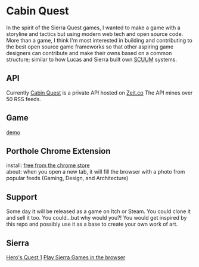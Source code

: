 # Cabin Quest
In the spirit of the Sierra Quest games, I wanted to make a game with a storyline and tactics but using modern web tech and open source code. More than a game, I think I'm most interested in building and contributing to the best open source game frameworks so that other aspiring game designers can contribute and make their owns based on a common structure; similar to how Lucas and Sierra built own [SCUUM](http://wiki.scummvm.org/index.php/Sierra) systems.    

## API
Currently [Cabin Quest](https://cabinquest.now.sh/) is a private API hosted on [Zeit.co](https://zeit.co)
The API mines over 50 RSS feeds.

## Game
[demo](https://cabinquest.now.sh/)

## Porthole Chrome Extension
install: [free from the chrome store](https://chrome.google.com/webstore/detail/porthole/dilfffpckfhcpgidnmgaeoidgekcjlln?hl=en)     
about: when you open a new tab, it will fill the browser with a photo from popular feeds (Gaming, Design, and Architecture)

## Support
Some day it will be released as a game on Itch or Steam. You could clone it and sell it too. You could...but why would you?! You would get inspired by this repo and possibly use it as a base to create your own work of art.  

## Sierra
[Hero's Quest 1](https://playclassic.games/game/play-heros-quest-want-hero-online/play/)
[Play Sierra Games in the browser](http://sarien.net/)
